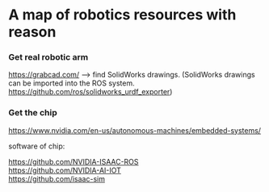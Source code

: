 # A map of robotics resources with reason

### Get real robotic arm

https://grabcad.com/ --> find SolidWorks drawings. (SolidWorks drawings can be imported into the ROS system. https://github.com/ros/solidworks_urdf_exporter)

### Get the chip 

https://www.nvidia.com/en-us/autonomous-machines/embedded-systems/

software of chip:

https://github.com/NVIDIA-ISAAC-ROS  
https://github.com/NVIDIA-AI-IOT  
https://github.com/isaac-sim

###  
